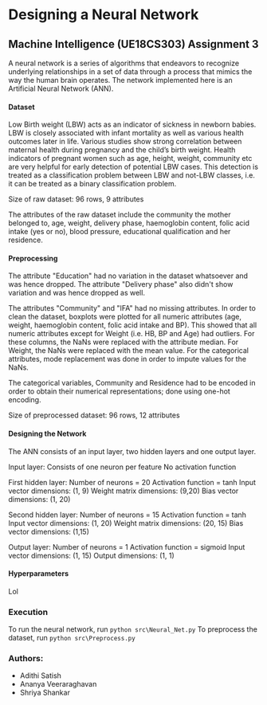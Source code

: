 # Designing a Neural Network
## Machine Intelligence (UE18CS303) Assignment 3

A neural network is a series of algorithms that endeavors to recognize underlying relationships in a set of data through a process that mimics the way the human brain operates. The network implemented here is an Artificial Neural Network (ANN). 

#### Dataset

Low Birth weight (LBW) acts as an indicator of sickness in newborn babies. LBW is closely
associated with infant mortality as well as various health outcomes later in life. Various studies
show strong correlation between maternal health during pregnancy and the child’s birth weight.
Health indicators of pregnant women such as age, height, weight, community etc are very helpful 
for early detection of potential LBW cases. This detection is treated as a classification problem
between LBW and not-LBW classes, i.e. it can be treated as a binary classification problem. 

Size of raw dataset: 96 rows, 9 attributes

The attributes of the raw dataset include the community the mother belonged to, age, weight, delivery phase, haemoglobin content, 
folic acid intake (yes or no), blood pressure, educational qualification and her residence.

#### Preprocessing

The attribute "Education" had no variation in the dataset whatsoever and was hence dropped. The attribute "Delivery phase" also didn't show variation and was hence dropped as well.

The attributes "Community" and "IFA" had no missing attributes. In order to clean the dataset, boxplots were plotted for all numeric attributes (age, weight, haemoglobin content, folic acid intake and BP). This showed that all numeric attributes except for Weight (i.e. HB, BP and Age)  had outliers. For these columns, the NaNs were replaced with the attribute median. For Weight, the NaNs were replaced with the mean value. For the categorical attributes, mode replacement was done in order to impute values for the NaNs. 

The categorical variables, Community and Residence had to be encoded in order to obtain their numerical representations; done using one-hot encoding.

Size of preprocessed dataset: 96 rows, 12 attributes

#### Designing the Network

The ANN consists of an input layer, two hidden layers and one output layer. 

Input layer:
    Consists of one neuron per feature 
    No activation function 

First hidden layer: 
    Number of neurons = 20 
    Activation function = tanh
    Input vector dimensions: (1, 9)
    Weight matrix dimensions: (9,20)
    Bias vector dimensions: (1, 20)

Second hidden layer:
    Number of neurons = 15
    Activation function = tanh
    Input vector dimensions: (1, 20)
    Weight matrix dimensions: (20, 15)
    Bias vector dimensions: (1,15)

Output layer:
    Number of neurons = 1
    Activation function = sigmoid
    Input vector dimensions: (1, 15)
    Output dimensions: (1, 1)
    
#### Hyperparameters
Lol

### Execution
To run the neural network, run ```python src\Neural_Net.py```
To preprocess the dataset, run ```python src\Preprocess.py```


### Authors:
- Adithi Satish
- Ananya Veeraraghavan
- Shriya Shankar
